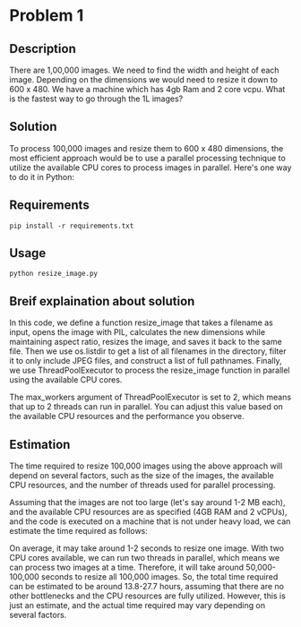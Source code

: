 # Problem 1

## Description

There are 1,00,000 images. We need to find the width and height of each image. Depending on the dimensions we would need to resize it down to 600 x 480. We have a machine which has 4gb Ram and 2 core vcpu. What is the fastest way to go through the 1L images?

## Solution 

To process 100,000 images and resize them to 600 x 480 dimensions, the most efficient approach would be to use a parallel processing technique to utilize the available CPU cores to process images in parallel. Here's one way to do it in Python:

## Requirements

```
pip install -r requirements.txt
```

## Usage

```
python resize_image.py
```

## Breif explaination about solution

In this code, we define a function resize_image that takes a filename as input, opens the image with PIL, calculates the new dimensions while maintaining aspect ratio, resizes the image, and saves it back to the same file. Then we use os.listdir to get a list of all filenames in the directory, filter it to only include JPEG files, and construct a list of full pathnames. Finally, we use ThreadPoolExecutor to process the resize_image function in parallel using the available CPU cores.

The max_workers argument of ThreadPoolExecutor is set to 2, which means that up to 2 threads can run in parallel. You can adjust this value based on the available CPU resources and the performance you observe.

## Estimation

The time required to resize 100,000 images using the above approach will depend on several factors, such as the size of the images, the available CPU resources, and the number of threads used for parallel processing.

Assuming that the images are not too large (let's say around 1-2 MB each), and the available CPU resources are as specified (4GB RAM and 2 vCPUs), and the code is executed on a machine that is not under heavy load, we can estimate the time required as follows:

On average, it may take around 1-2 seconds to resize one image. With two CPU cores available, we can run two threads in parallel, which means we can process two images at a time. Therefore, it will take around 50,000-100,000 seconds to resize all 100,000 images. So, the total time required can be estimated to be around 13.8-27.7 hours, assuming that there are no other bottlenecks and the CPU resources are fully utilized. However, this is just an estimate, and the actual time required may vary depending on several factors.